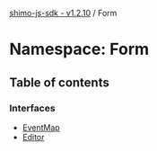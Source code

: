 [shimo-js-sdk - v1.2.10](/README.md) / Form

# Namespace: Form

## Table of contents

### Interfaces

- [EventMap](/interfaces/Form.EventMap.md)
- [Editor](/interfaces/Form.Editor.md)
